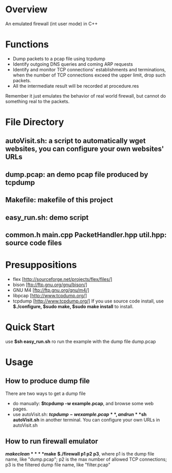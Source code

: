 # Overview
An emulated firewall (int user mode) in C++

# Functions
* Dump packets to a pcap file using tcpdump
* Identify outgoing DNS queries and coming ARP requests
* Identify and monitor TCP connections' establishments and terminations, when the number of TCP connections exceed the upper limit, drop such packets.
* All the intermediate result will be recorded at procedure.res

Remember it just emulates the behavior of real world firewall, but cannot do something real to the packets.  

# File Directory
## autoVisit.sh: a script to automatically wget websites, you can configure your own websites' URLs
## dump.pcap: an demo pcap file produced by tcpdump
## Makefile: makefile of this project
## easy_run.sh: demo script
## common.h main.cpp PacketHandler.hpp util.hpp: source code files 

# Presuppositions
* flex [http://sourceforge.net/projects/flex/files/]
* bison [ftp://ftp.gnu.org/gnu/bison/]
* GNU M4 [ftp://ftp.gnu.org/gnu/m4/]
* libpcap [http://www.tcpdump.org/]
* tcpdump [http://www.tcpdump.org/]
If you use source code install, use **$./configure, $sudo make, $sudo make install** to install.

# Quick Start
use **$sh easy_run.sh** ro run the example with the dump file dump.pcap

# Usage
## How to produce dump file
There are two ways to get a dump file
* do manually:
**$tcpdump -w example.pcap**, and browse some web pages.
* use autoVisit.sh:
**$tcpdump -w example.pcap**, and run **$sh autoVisit.sh** in another terminal. You can configure your own URLs in autoVisit.sh

## How to run firewall emulator
**$make clean**
**$make**
**$./firewall p1 p2 p3**, where p1 is the dump file name, like "dump.pcap"; p2 is the max number of allowed TCP connections; p3 is the filtered dump file name, like "filter.pcap"


